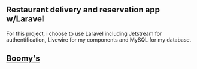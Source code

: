 ## Restaurant delivery and reservation app w/Laravel

For this project, i choose to use Laravel including Jetstream for authentification, Livewire for my components and MySQL for my database.

## [Boomy's](https://boomys.xyz)
